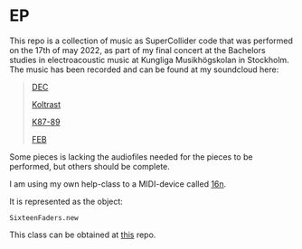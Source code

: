 # EP

This repo is a collection of music as SuperCollider code that was performed on the 17th of may 2022, as part of my final concert at the Bachelors studies in electroacoustic music at Kungliga Musikhögskolan in Stockholm.  
The music has been recorded and can be found at my soundcloud here:
>[DEC](https://soundcloud.com/viktorsandstrm/dec)
>
>[Koltrast](https://soundcloud.com/viktorsandstrm/koltrast)
>
>[K87-89](https://soundcloud.com/viktorsandstrm/fev)
>
>[FEB](https://soundcloud.com/viktorsandstrm/feb)

Some pieces is lacking the audiofiles needed for the pieces to be performed, but others should be complete. 

I am using my own help-class to a MIDI-device called [16n](https://16n-faderbank.github.io/).

It is represented as the object:

```supercollider
SixteenFaders.new
```
This class can be obtained at [this](github.com/vsandstrom/SixteenFaders) repo.
